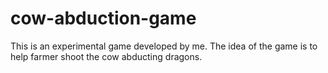 # cow-abduction-game
This is an experimental game developed by me. The idea of the game is to help farmer shoot the cow abducting dragons.
